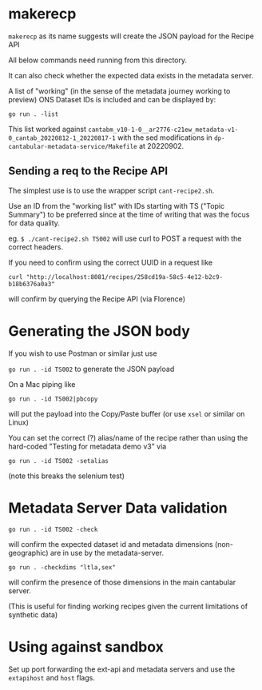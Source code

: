 # makerecp

`makerecp` as its name suggests will create the JSON payload for the Recipe API

All below commands need running from this directory.

It can also check whether the expected data exists in the metadata server.

A list of "working" (in the sense of the metadata journey working to preview) 
ONS Dataset IDs is included and can be displayed by:

`go run . -list`

This list worked against `cantabm_v10-1-0__ar2776-c21ew_metadata-v1-0_cantab_20220812-1_20220817-1`
with the sed modifications in `dp-cantabular-metadata-service/Makefile` at 20220902.


## Sending a req to the Recipe API

The simplest use is to use the wrapper script `cant-recipe2.sh`.

Use an ID from the "working list" with IDs starting with TS ("Topic Summary")
to be preferred since at the time of writing that was the focus for data
quality.

eg. `$ ./cant-recipe2.sh TS002` will use curl to POST a request with the correct headers.

If you need to confirm using the correct UUID in a request like 

`curl "http://localhost:8081/recipes/258cd19a-58c5-4e12-b2c9-b18b6376a0a3"`

will confirm by querying the Recipe API (via Florence)

# Generating the JSON body

If you wish to use Postman or similar just use

`go run . -id TS002` to generate the JSON payload

On a Mac piping like

`go run . -id TS002|pbcopy` 

will put the payload into the Copy/Paste buffer (or use `xsel` or similar on
Linux)

You can set the correct (?) alias/name of the recipe rather than using the
hard-coded "Testing for metadata demo v3" via

`go run . -id TS002 -setalias`

(note this breaks the selenium test)

# Metadata Server Data validation

`go run . -id TS002 -check` 

will confirm the expected dataset id and metadata dimensions (non-geographic)
are in use by the metadata-server.

`go run . -checkdims "ltla,sex"`

will confirm the presence of those dimensions in the main cantabular server.

(This is useful for finding working recipes given the current limitations of
synthetic data)

# Using against sandbox

Set up port forwarding the ext-api and metadata servers and use the
`extapihost` and `host` flags.
